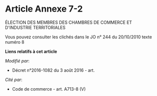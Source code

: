 # Article Annexe 7-2

ÉLECTION DES MEMBRES DES CHAMBRES DE COMMERCE ET D'INDUSTRIE TERRITORIALES

Vous pouvez consulter les clichés dans le JO n° 244 du 20/10/2010 texte numéro 8

**Liens relatifs à cet article**

_Modifié par_:

  - Décret n°2016-1082 du 3 août 2016 - art.

_Cité par_:

  - Code de commerce - art. A713-8 (V)

